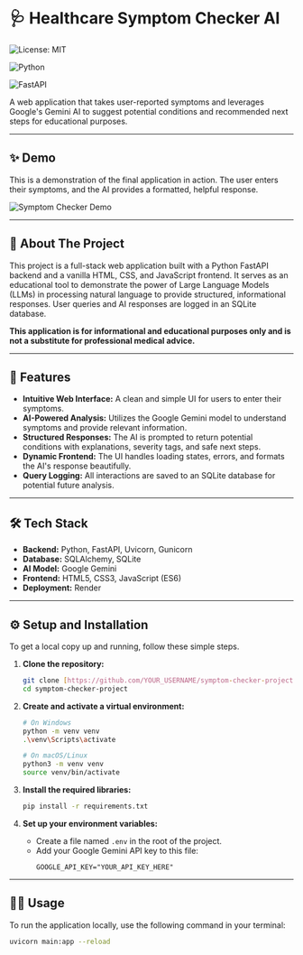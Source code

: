# 🩺 Healthcare Symptom Checker AI

![License: MIT](https://img.shields.io/badge/License-MIT-blue.svg)

![Python](https://img.shields.io/badge/Python-3.11+-blue?logo=python&logoColor=white)

![FastAPI](https://img.shields.io/badge/FastAPI-0.104-green?logo=fastapi&logoColor=white)

A web application that takes user-reported symptoms and leverages Google's Gemini AI to suggest potential conditions and recommended next steps for educational purposes.

---

## ✨ Demo

This is a demonstration of the final application in action. The user enters their symptoms, and the AI provides a formatted, helpful response.

![Symptom Checker Demo](demo.gif)


---

## 📖 About The Project

This project is a full-stack web application built with a Python FastAPI backend and a vanilla HTML, CSS, and JavaScript frontend. It serves as an educational tool to demonstrate the power of Large Language Models (LLMs) in processing natural language to provide structured, informational responses. User queries and AI responses are logged in an SQLite database.

**This application is for informational and educational purposes only and is not a substitute for professional medical advice.**

---

## 🚀 Features

- **Intuitive Web Interface:** A clean and simple UI for users to enter their symptoms.
- **AI-Powered Analysis:** Utilizes the Google Gemini model to understand symptoms and provide relevant information.
- **Structured Responses:** The AI is prompted to return potential conditions with explanations, severity tags, and safe next steps.
- **Dynamic Frontend:** The UI handles loading states, errors, and formats the AI's response beautifully.
- **Query Logging:** All interactions are saved to an SQLite database for potential future analysis.

---

## 🛠️ Tech Stack

- **Backend:** Python, FastAPI, Uvicorn, Gunicorn
- **Database:** SQLAlchemy, SQLite
- **AI Model:** Google Gemini
- **Frontend:** HTML5, CSS3, JavaScript (ES6)
- **Deployment:** Render

---

## ⚙️ Setup and Installation

To get a local copy up and running, follow these simple steps.

1.  **Clone the repository:**
    ```sh
    git clone [https://github.com/YOUR_USERNAME/symptom-checker-project.git](https://github.com/YOUR_USERNAME/symptom-checker-project.git)
    cd symptom-checker-project
    ```

2.  **Create and activate a virtual environment:**
    ```sh
    # On Windows
    python -m venv venv
    .\venv\Scripts\activate

    # On macOS/Linux
    python3 -m venv venv
    source venv/bin/activate
    ```

3.  **Install the required libraries:**
    ```sh
    pip install -r requirements.txt
    ```

4.  **Set up your environment variables:**
    - Create a file named `.env` in the root of the project.
    - Add your Google Gemini API key to this file:
      ```
      GOOGLE_API_KEY="YOUR_API_KEY_HERE"
      ```

---

## 🏃‍♀️ Usage

To run the application locally, use the following command in your terminal:

```sh
uvicorn main:app --reload
